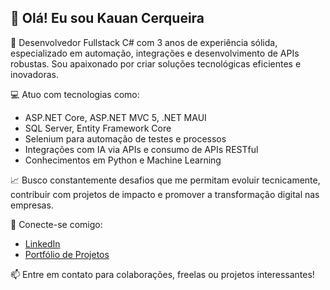 ## 👋 Olá! Eu sou Kauan Cerqueira

🎯 Desenvolvedor Fullstack C# com 3 anos de experiência sólida, especializado em automação, integrações e desenvolvimento de APIs robustas. Sou apaixonado por criar soluções tecnológicas eficientes e inovadoras.

💻 Atuo com tecnologias como:
- ASP.NET Core, ASP.NET MVC 5, .NET MAUI
- SQL Server, Entity Framework Core
- Selenium para automação de testes e processos
- Integrações com IA via APIs e consumo de APIs RESTful
- Conhecimentos em Python e Machine Learning

📈 Busco constantemente desafios que me permitam evoluir tecnicamente, contribuir com projetos de impacto e promover a transformação digital nas empresas.

🔗 Conecte-se comigo:
- [LinkedIn]([https://www.linkedin.com/in/kauan-cerqueira](https://www.linkedin.com/in/kauan-cerqueira-981a432b6/))
- [Portfólio de Projetos](https://github.com/KauanCerqueira?tab=repositories)

📫 Entre em contato para colaborações, freelas ou projetos interessantes!
